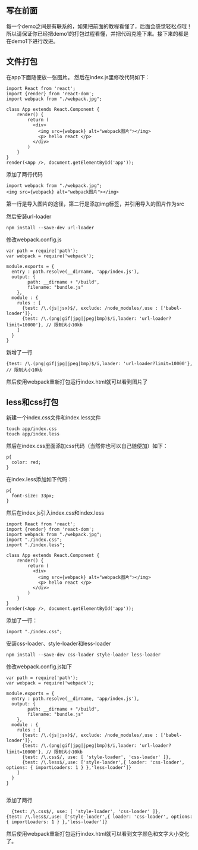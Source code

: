 ## 写在前面
每一个demo之间是有联系的，如果把前面的教程看懂了，后面会感觉轻松点哦！所以请保证你已经把demo1的打包过程看懂，并把代码克隆下来。接下来的都是在demo1下进行改进。
## 文件打包
在app下面随便放一张图片。
然后在index.js里修改代码如下：

```
import React from 'react';
import {render} from 'react-dom';
import webpack from "./webpack.jpg";

class App extends React.Component {
    render() {
        return (
          <div>
            <img src={webpack} alt="webpack图片"></img>
            <p> hello react </p>
          </div>
        )
    }
}
render(<App />, document.getElementById('app'));

```
添加了两行代码

```
import webpack from "./webpack.jpg";
<img src={webpack} alt="webpack图片"></img>
```
第一行是导入图片的途径，第二行是添加img标签，并引用导入的图片作为src

然后安装url-loader

```
npm install --save-dev url-loader
```
修改webpack.config.js

```
var path = require('path');
var webpack = require('webpack');

module.exports = {
  entry : path.resolve(__dirname, 'app/index.js'),
  output: {
        path: __dirname + "/build",
        filename: "bundle.js"
    },
  module : {
    rules : [
      {test: /\.(js|jsx)$/, exclude: /node_modules/,use : ['babel-loader']},
      {test: /\.(png|gif|jpg|jpeg|bmp)$/i,loader: 'url-loader?limit=10000'}, // 限制大小10kb
    ]
  }
}

```
新增了一行

```
{test: /\.(png|gif|jpg|jpeg|bmp)$/i,loader: 'url-loader?limit=10000'}, // 限制大小10kb
```
然后使用webpack重新打包运行index.html就可以看到图片了
## less和css打包
新建一个index.css文件和index.less文件

```
touch app/index.css
touch app/index.less
```
然后在index.css里面添加css代码（当然你也可以自己随便加）如下：

```
p{
  color: red;
}

```
在index.less添加如下代码：

```
p{
  font-size: 33px;
}

```

然后在index.js引入index.css和index.less

```
import React from 'react';
import {render} from 'react-dom';
import webpack from "./webpack.jpg";
import "./index.css";
import "./index.less";

class App extends React.Component {
    render() {
        return (
          <div>
            <img src={webpack} alt="webpack图片"></img>
            <p> hello react </p>
          </div>
        )
    }
}
render(<App />, document.getElementById('app'));

```
添加了一行：

```
import "./index.css";
```
安装css-loader、style-loader和less-loader

```
npm install --save-dev css-loader style-loader less-loader
```
修改webpack.config.js如下

```
var path = require('path');
var webpack = require('webpack');

module.exports = {
  entry : path.resolve(__dirname, 'app/index.js'),
  output: {
        path: __dirname + "/build",
        filename: "bundle.js"
    },
  module : {
    rules : [
      {test: /\.(js|jsx)$/, exclude: /node_modules/,use : ['babel-loader']},
      {test: /\.(png|gif|jpg|jpeg|bmp)$/i,loader: 'url-loader?limit=10000'}, // 限制大小10kb
      {test: /\.css$/, use: [ 'style-loader', 'css-loader' ]},
      {test: /\.less$/,use: ['style-loader',{ loader: 'css-loader', options: { importLoaders: 1 } },'less-loader']}
    ]
  }
}


```
添加了两行

```
  {test: /\.css$/, use: [ 'style-loader', 'css-loader' ]},
{test: /\.less$/,use: ['style-loader',{ loader: 'css-loader', options: { importLoaders: 1 } },'less-loader']}
```
然后使用webpack重新打包运行index.html就可以看到文字颜色和文字大小变化了。